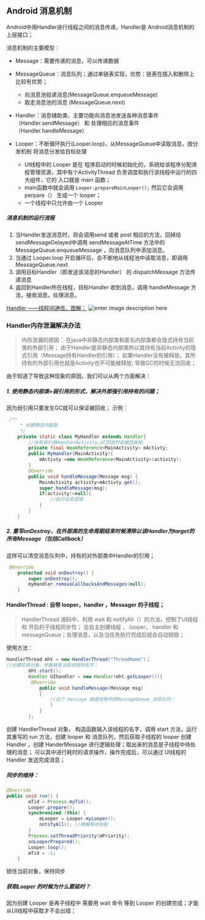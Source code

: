 Android 消息机制
---
 Android中用Handler进行线程之间的消息传递，Handler是 Android消息机制的上层接口；

消息机制的主要模型：
+ Message：需要传递的消息，可以传递数据

+ MessageQueue：消息队列；通过单链表实现，优势：链表在插入和删除上比较有优势；
	+ 向消息池投递消息(MessageQueue.enqueueMessage)
	+ 取走消息池的消息 (MessageQueue.next)

+ Handler：消息辅助类，主要功能向消息池发送各种消息事件（Handler.sendMessage） 和 处理相应的消息事件（Handler.handleMessage）

+ Looper：不断循环执行(Looper.loop)，从MessageQueue中读取消息，按分发机制 将消息分发给目标处理
	+ UI线程中的 Looper 是在 程序启动的时候初始化的，系统给该程序分配进程管理资源，其中有个ActivityThread 负责调度和执行该线程中运行的四大组件，它的 入口就是 main 函数；
	+ main函数中就会调用 `Looper.prepareMainLooper();` 然后它会调用 perpare（） 生成一个 looper；
	+ 一个线程中只允许由一个 Looper

##### 消息机制的运行流程
1. 当Handler发送消息时，将会调用send 或者 post 相应的方法，回掉给sendMessageDelayed中调用 sendMessageAtTime 方法中的 MessageQueue.enqueueMessage	，向消息队列中添加消息。
2. 当通过	Looper.loop	开启循环后，会不断地从线程池中读取消息，即调用	MessageQueue.next
3. 调用目标Handler（即发送该消息的Handler） 的	dispatchMessage	方法传递消息
4. 返回到Handler所在线程，目标Handler 收到消息，调用	handleMessage	方法，接收消息，处理消息。

[Handler ——线程间通信，图解：](http://chuantu.biz/t6/193/1514818188x-1404795856.png)
![enter image description here](https://github.com/kiboooo/-/blob/master/Android%E6%B6%88%E6%81%AF%E6%9C%BA%E5%88%B6.png?raw=true)

### Handler内存泄漏解决办法
> 内存泄漏的原因：
> 在java中非静态内部类和匿名内部类都会隐式持有当前类的外部引用；
>  由于Handler是非静态内部类所以其持有当前Activity的隐式引用（Message持有Handler的引用）；
>  如果Handler没有被释放，其所持有的外部引用也就是Activity也不可能被释放; 导致GC的时候无法回收；

由于知道了导致这种现象的原因，我们可以从两个方面解决：
##### 1. 使用静态内部类+弱引用的形式，解决外部强引用持有的问题；
因为弱引用只要发生GC就可以保证被回收；
示例：
```java
 /** 
     * 创建静态内部类 
     */  
    private static class MyHandler extends Handler{  
        //持有弱引用HandlerActivity,GC回收时会被回收掉.  
        private final WeakReference<MainActivity> mActivty;  
        public MyHandler(MainActivity){  
            mActivty =new WeakReference<MainActivity>(activity);  
        }  
        @Override  
        public void handleMessage(Message msg) {  
            MainActivity activity=mActivty.get();  
            super.handleMessage(msg);  
            if(activity!=null){  
                //执行业务逻辑  
            }  
        }  
    }  
```
##### 2. 重写onDestroy，在外部类的生命周期结束时候清除以该Handler为target的所有Message（包括Callback）
这样可以清空消息队列中，持有的对外部类中Handler的引用；
```java
 @Override  
    protected void onDestroy() {  
        super.onDestroy();  
        myHandler.removeCallbacksAndMessages(null);  
    }  
```

#### HandlerThread : 自带 looper，handler ，Messager 的子线程；
> HandlerThread 源码中，利用 wait 和 notifyAll（）的方法，控制了UI线程 和 开启的子线程同步性；
> 会自主创建线程 ，  looper， handler 和 messageQueue；处理消息，以及当任务执行完成后就会自动销毁； 

使用方法：
```java
HandlerThread mht = new HandlerThread("ThreadName")；
//创建实例对象，参数就是当前线程的名字；
        mht.start();
        Handler UIhandler = new Handler(mht.getLooper()){
         @Override
            public void handleMessage(Message msg)
            {
                //这个 message 就是线程中的MessageQueue 消息队列；
                }
            }
        };
```

创建 HandlerThread 对象， 构造函数输入该线程的名字，调用 start 方法，运行其重写的 run 方法，创建 looper 和 消息队列，然后获取子线程的 looper 创建 Handler ，创建 HanderMessage 进行逻辑处理；取出来的消息是子线程中待处理的消息；
可以其中进行耗时的请求操作，操作完成后，可以通过 UI线程的 Handler  发送完成消息；

##### 同步的维持：
```java
@Override  
public void run() {  
        mTid = Process.myTid();  
        Looper.prepare();  
        synchronized (this) {  
            mLooper = Looper.myLooper();  
            notifyAll(); //唤醒等待线程  
        }  
        Process.setThreadPriority(mPriority);  
        onLooperPrepared();  
        Looper.loop();  
        mTid = -1;  
    }  
```
锁住当前对象，保持同步

##### 获取Looper 的时候为什么要延时？
因为创建 Looper 是再子线程中 需要用 wait 命令 等到 Looper 的创建完成；才能从UI线程中获取才不会出错；